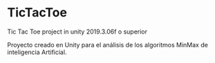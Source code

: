 # TicTacToe
Tic Tac Toe project in unity 2019.3.06f o superior

Proyecto creado en Unity para el análisis de los algoritmos MinMax de inteligencia Artificial.
